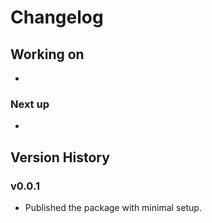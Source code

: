 # Changelog

## Working on

-

### Next up

-

## Version History

### v0.0.1

- Published the package with minimal setup.
